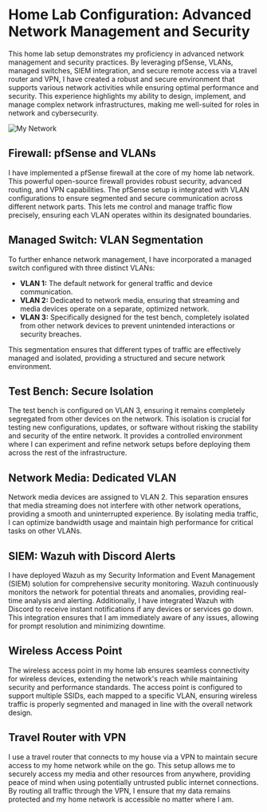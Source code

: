 # Home Lab Configuration: Advanced Network Management and Security

This home lab setup demonstrates my proficiency in advanced network management and security practices. By leveraging pfSense, VLANs, managed switches, SIEM integration, and secure remote access via a travel router and VPN, I have created a robust and secure environment that supports various network activities while ensuring optimal performance and security. This experience highlights my ability to design, implement, and manage complex network infrastructures, making me well-suited for roles in network and cybersecurity.

![My Network](https://github.com/BrandonRoos/Home-Lab/assets/28285286/5791c089-6f98-4fe4-9c10-a5a335a7f10e)


## Firewall: pfSense and VLANs

I have implemented a pfSense firewall at the core of my home lab network. This powerful open-source firewall provides robust security, advanced routing, and VPN capabilities. The pfSense setup is integrated with VLAN configurations to ensure segmented and secure communication across different network parts. This lets me control and manage traffic flow precisely, ensuring each VLAN operates within its designated boundaries.

## Managed Switch: VLAN Segmentation
To further enhance network management, I have incorporated a managed switch configured with three distinct VLANs:

-  **VLAN 1:** The default network for general traffic and device communication.
-  **VLAN 2:** Dedicated to network media, ensuring that streaming and media devices operate on a separate, optimized network.
-  **VLAN 3:**  Specifically designed for the test bench, completely isolated from other network devices to prevent unintended interactions or security breaches.

  This segmentation ensures that different types of traffic are effectively managed and isolated, providing a structured and secure network environment.

  ## Test Bench: Secure Isolation

  The test bench is configured on VLAN 3, ensuring it remains completely segregated from other devices on the network. This isolation is crucial for testing new configurations, updates, or software without risking the stability and security of the entire network. It provides a controlled environment where I can experiment and refine network setups before deploying them across the rest of the infrastructure.

  ## Network Media: Dedicated VLAN
 
  Network media devices are assigned to VLAN 2. This separation ensures that media streaming does not interfere with other network operations, providing a smooth and uninterrupted experience. By isolating media traffic, I can optimize bandwidth usage and maintain high performance for critical tasks on other VLANs.

  ## SIEM: Wazuh with Discord Alerts
  
I have deployed Wazuh as my Security Information and Event Management (SIEM) solution for comprehensive security monitoring. Wazuh continuously monitors the network for potential threats and anomalies, providing real-time analysis and alerting. Additionally, I have integrated Wazuh with Discord to receive instant notifications if any devices or services go down. This integration ensures that I am immediately aware of any issues, allowing for prompt resolution and minimizing downtime.

## Wireless Access Point

The wireless access point in my home lab ensures seamless connectivity for wireless devices, extending the network's reach while maintaining security and performance standards. The access point is configured to support multiple SSIDs, each mapped to a specific VLAN, ensuring wireless traffic is properly segmented and managed in line with the overall network design.

## Travel Router with VPN

I use a travel router that connects to my house via a VPN to maintain secure access to my home network while on the go. This setup allows me to securely access my media and other resources from anywhere, providing peace of mind when using potentially untrusted public internet connections. By routing all traffic through the VPN, I ensure that my data remains protected and my home network is accessible no matter where I am.


